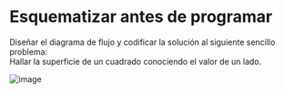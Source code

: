 # Esquematizar antes de programar

Diseñar el diagrama de flujo y codificar la solución al siguiente sencillo problema:<br>
Hallar la superficie de un cuadrado conociendo el valor de un lado.

![image](https://user-images.githubusercontent.com/76695877/213934460-8f2a3112-91c5-437d-a081-23be32d38b2f.png)
